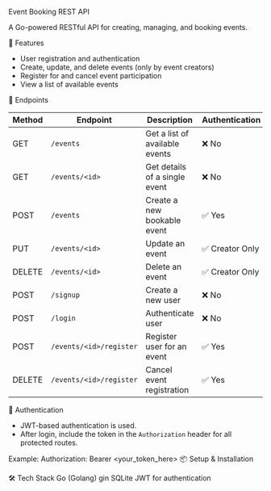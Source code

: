 Event Booking REST API

A Go-powered RESTful API for creating, managing, and booking events. 

📌 Features

- User registration and authentication
- Create, update, and delete events (only by event creators)
- Register for and cancel event participation
- View a list of available events

🧩 Endpoints

| Method | Endpoint                    | Description                        | Authentication |
|--------|-----------------------------|------------------------------------|----------------|
| GET    | `/events`                   | Get a list of available events     | ❌ No          |
| GET    | `/events/<id>`              | Get details of a single event      | ❌ No          |
| POST   | `/events`                   | Create a new bookable event        | ✅ Yes         |
| PUT    | `/events/<id>`              | Update an event                    | ✅ Creator Only|
| DELETE | `/events/<id>`              | Delete an event                    | ✅ Creator Only|
| POST   | `/signup`                   | Create a new user                  | ❌ No          |
| POST   | `/login`                    | Authenticate user                  | ❌ No          |
| POST   | `/events/<id>/register`     | Register user for an event         | ✅ Yes         |
| DELETE | `/events/<id>/register`     | Cancel event registration          | ✅ Yes         |

🔐 Authentication

- JWT-based authentication is used.
- After login, include the token in the `Authorization` header for all protected routes.

Example:
Authorization: Bearer <your_token_here>
 📦 Setup & Installation

🛠 Tech Stack
Go (Golang)
gin
SQLite
JWT for authentication
